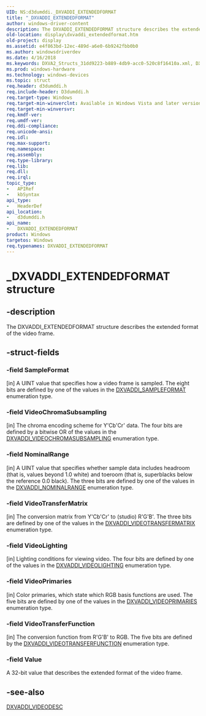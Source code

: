 ```yaml
---
UID: NS:d3dumddi._DXVADDI_EXTENDEDFORMAT
title: "_DXVADDI_EXTENDEDFORMAT"
author: windows-driver-content
description: The DXVADDI_EXTENDEDFORMAT structure describes the extended format of the video frame.
old-location: display\dxvaddi_extendedformat.htm
old-project: display
ms.assetid: e4f863bd-12ec-489d-a6e0-6b9242fbb0b0
ms.author: windowsdriverdev
ms.date: 4/16/2018
ms.keywords: DXVA2_Structs_31dd9223-b889-4db9-acc0-520c8f16410a.xml, DXVADDI_EXTENDEDFORMAT, DXVADDI_EXTENDEDFORMAT structure [Display Devices], _DXVADDI_EXTENDEDFORMAT, d3dumddi/DXVADDI_EXTENDEDFORMAT, display.dxvaddi_extendedformat
ms.prod: windows-hardware
ms.technology: windows-devices
ms.topic: struct
req.header: d3dumddi.h
req.include-header: D3dumddi.h
req.target-type: Windows
req.target-min-winverclnt: Available in Windows Vista and later versions of the Windows operating systems.
req.target-min-winversvr: 
req.kmdf-ver: 
req.umdf-ver: 
req.ddi-compliance: 
req.unicode-ansi: 
req.idl: 
req.max-support: 
req.namespace: 
req.assembly: 
req.type-library: 
req.lib: 
req.dll: 
req.irql: 
topic_type:
-	APIRef
-	kbSyntax
api_type:
-	HeaderDef
api_location:
-	d3dumddi.h
api_name:
-	DXVADDI_EXTENDEDFORMAT
product: Windows
targetos: Windows
req.typenames: DXVADDI_EXTENDEDFORMAT
---
```


# _DXVADDI_EXTENDEDFORMAT structure


## -description


The DXVADDI_EXTENDEDFORMAT structure describes the extended format of the video frame. 


## -struct-fields




### -field SampleFormat

[in] A UINT value that specifies how a video frame is sampled. The eight bits are defined by one of the values in the <a href="https://msdn.microsoft.com/library/windows/hardware/ff562937">DXVADDI_SAMPLEFORMAT</a> enumeration type.


### -field VideoChromaSubsampling

[in] The chroma encoding scheme for Y'Cb'Cr' data. The four bits are defined by a bitwise OR of the values in the <a href="https://msdn.microsoft.com/library/windows/hardware/ff562943">DXVADDI_VIDEOCHROMASUBSAMPLING</a> enumeration type. 


### -field NominalRange

[in] A UINT value that specifies whether sample data includes headroom (that is, values beyond 1.0 white) and toeroom (that is, superblacks below the reference 0.0 black). The three bits are defined by one of the values in the <a href="https://msdn.microsoft.com/library/windows/hardware/ff562912">DXVADDI_NOMINALRANGE</a> enumeration type. 


### -field VideoTransferMatrix

[in] The conversion matrix from Y'Cb'Cr' to (studio) R'G'B'. The three bits are defined by one of the values in the <a href="https://msdn.microsoft.com/library/windows/hardware/ff562970">DXVADDI_VIDEOTRANSFERMATRIX</a> enumeration type. 


### -field VideoLighting

[in] Lighting conditions for viewing video. The four bits are defined by one of the values in the <a href="https://msdn.microsoft.com/library/windows/hardware/ff562947">DXVADDI_VIDEOLIGHTING</a> enumeration type. 


### -field VideoPrimaries

[in] Color primaries, which state which RGB basis functions are used. The five bits are defined by one of the values in the <a href="https://msdn.microsoft.com/library/windows/hardware/ff562951">DXVADDI_VIDEOPRIMARIES</a> enumeration type. 


### -field VideoTransferFunction

[in] The conversion function from R'G'B' to RGB. The five bits are defined by the <a href="https://msdn.microsoft.com/library/windows/hardware/ff562962">DXVADDI_VIDEOTRANSFERFUNCTION</a> enumeration type. 


### -field Value

A 32-bit value that describes the extended format of the video frame.


## -see-also




<a href="https://msdn.microsoft.com/library/windows/hardware/ff562944">DXVADDI_VIDEODESC</a>
 

 


